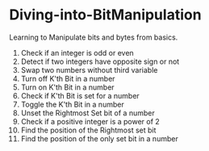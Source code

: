 # Diving-into-BitManipulation
Learning to Manipulate bits and bytes from basics.

1. Check if an integer is odd or even
2. Detect if two integers have opposite sign or not
3. Swap two numbers without third variable
4. Turn off K'th Bit in a number
5. Turn on K'th Bit in a number
6. Check if K'th Bit is set for a number
7. Toggle the K'th Bit in a number
8. Unset the Rightmost Set bit of a number
9. Check if a positive integer is a power of 2
10. Find the position of the Rightmost set bit
11. Find the position of the only set bit in a number
